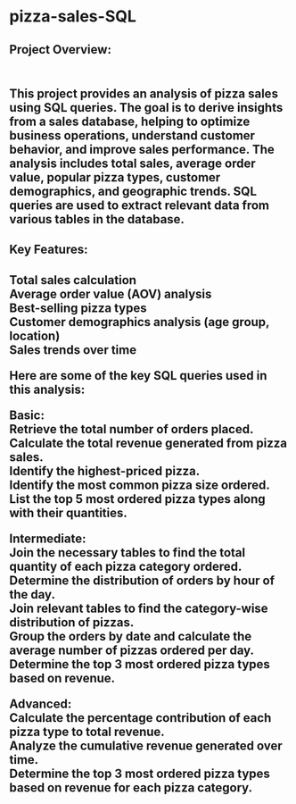 # pizza-sales-SQL
<h2>Project Overview:<h2/>
  <br>
This project provides an analysis of pizza sales using SQL queries. The goal is to derive insights from a sales database, helping to optimize business operations, understand customer behavior, and improve sales performance. The analysis includes total sales, average order value, popular pizza types, customer demographics, and geographic trends. SQL queries are used to extract relevant data from various tables in the database.

<h2>Key Features:<h2/>
Total sales calculation
<br>
Average order value (AOV) analysis
<br>
Best-selling pizza types
<br>
Customer demographics analysis (age group, location)
<br>
Sales trends over time
<br>


Here are some of the key SQL queries used in this analysis:

Basic:
<br>
Retrieve the total number of orders placed.
<br>
Calculate the total revenue generated from pizza sales.
<br>
Identify the highest-priced pizza.
<br>
Identify the most common pizza size ordered.
<br>
List the top 5 most ordered pizza types along with their quantities.
<br>


Intermediate:
<br>
Join the necessary tables to find the total quantity of each pizza category ordered.
<br>
Determine the distribution of orders by hour of the day.
<br>
Join relevant tables to find the category-wise distribution of pizzas.
<br>
Group the orders by date and calculate the average number of pizzas ordered per day.
<br>
Determine the top 3 most ordered pizza types based on revenue.
<br>

Advanced:
<br>
Calculate the percentage contribution of each pizza type to total revenue.
<br>
Analyze the cumulative revenue generated over time.
<br>
Determine the top 3 most ordered pizza types based on revenue for each pizza category.
